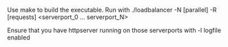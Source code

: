 Use make to build the executable.
Run with ./loadbalancer -N [parallel] -R [requests] <listenport> <serverport_0 ... serverport_N>

Ensure that you have httpserver running on those serverports with -l logfile enabled